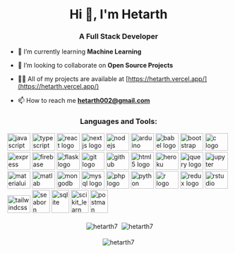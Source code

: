 <h1 align="center">Hi 👋, I'm Hetarth</h1>
<h3 align="center">A Full Stack Developer</h3>

- 🌱 I’m currently learning **Machine Learning**

- 👯 I’m looking to collaborate on **Open Source Projects**

- 👨‍💻 All of my projects are available at [https://hetarth.vercel.app/](https://hetarth.vercel.app/)

- 📫 How to reach me **hetarth002@gmail.com**

<h3 align="center">Languages and Tools:</h3>
<p align="center"> 

<img
          className="inline"
          src="https://cdn.jsdelivr.net/gh/devicons/devicon/icons/javascript/javascript-original.svg"
          height="40"
          width="52"
          alt="javascript logo"
        />
        <img
          className="inline"
          src="https://cdn.jsdelivr.net/gh/devicons/devicon/icons/typescript/typescript-original.svg"
          height="40"
          width="52"
          alt="typescript logo"
        />
        <img
          className="inline"
          src="https://cdn.jsdelivr.net/gh/devicons/devicon/icons/react/react-original.svg"
          height="40"
          width="52"
          alt="react logo"
        />
        <img
          className="inline"
          src="https://cdn.jsdelivr.net/gh/devicons/devicon/icons/nextjs/nextjs-original.svg"
          height="40"
          width="52"
          alt="nextjs logo"
        />
        <img
          className="inline"
          src="https://cdn.jsdelivr.net/gh/devicons/devicon/icons/nodejs/nodejs-original-wordmark.svg"
          height="40"
          width="52"
          alt="nodejs logo"
        />
        <img
          className="inline"
          src="https://cdn.jsdelivr.net/gh/devicons/devicon/icons/arduino/arduino-original.svg"
          height="40"
          width="52"
          alt="arduino logo"
        />
        <img
          className="inline"
          src="https://cdn.jsdelivr.net/gh/devicons/devicon/icons/babel/babel-original.svg"
          height="40"
          width="52"
          alt="babel logo"
        />
        <img
          className="inline"
          src="https://cdn.jsdelivr.net/gh/devicons/devicon/icons/bootstrap/bootstrap-original.svg"
          height="40"
          width="52"
          alt="bootstrap logo"
        />
        <img
          className="inline"
          src="https://cdn.jsdelivr.net/gh/devicons/devicon/icons/c/c-original.svg"
          height="40"
          width="52"
          alt="c logo"
        />
        <img
          className="inline"
          src="https://cdn.jsdelivr.net/gh/devicons/devicon/icons/express/express-original-wordmark.svg"
          height="40"
          width="52"
          alt="express logo"
        />
        <img
          className="inline"
          src="https://cdn.jsdelivr.net/gh/devicons/devicon/icons/firebase/firebase-plain.svg"
          height="40"
          width="52"
          alt="firebase logo"
        />
        <img
          className="inline"
          src="https://cdn.jsdelivr.net/gh/devicons/devicon/icons/flask/flask-original.svg"
          height="40"
          width="52"
          alt="flask logo"
        />
        <img
          className="inline"
          src="https://cdn.jsdelivr.net/gh/devicons/devicon/icons/git/git-original.svg"
          height="40"
          width="52"
          alt="git logo"
        />
        <img
          className="inline"
          src="https://cdn.jsdelivr.net/gh/devicons/devicon/icons/github/github-original.svg"
          height="40"
          width="52"
          alt="github logo"
        />
        <img
          className="inline"
          src="https://cdn.jsdelivr.net/gh/devicons/devicon/icons/html5/html5-original.svg"
          height="40"
          width="52"
          alt="html5 logo"
        />
        <img
          className="inline"
          src="https://cdn.jsdelivr.net/gh/devicons/devicon/icons/heroku/heroku-original.svg"
          height="40"
          width="52"
          alt="heroku logo"
        />
        <img
          className="inline"
          src="https://cdn.jsdelivr.net/gh/devicons/devicon/icons/jquery/jquery-original.svg"
          height="40"
          width="52"
          alt="jquery logo"
        />
        <img
          className="inline"
          src="https://cdn.jsdelivr.net/gh/devicons/devicon/icons/jupyter/jupyter-original.svg"
          height="40"
          width="52"
          alt="jupyter logo"
        />
        <img
          className="inline"
          src="https://cdn.jsdelivr.net/gh/devicons/devicon/icons/materialui/materialui-original.svg"
          height="40"
          width="52"
          alt="materialui logo"
        />
        <img
          className="inline"
          src="https://cdn.jsdelivr.net/gh/devicons/devicon/icons/matlab/matlab-original.svg"
          height="40"
          width="52"
          alt="matlab logo"
        />
        <img
          className="inline"
          src="https://cdn.jsdelivr.net/gh/devicons/devicon/icons/mongodb/mongodb-original.svg"
          height="40"
          width="52"
          alt="mongodb logo"
        />
        <img
          className="inline"
          src="https://cdn.jsdelivr.net/gh/devicons/devicon/icons/mysql/mysql-original.svg"
          height="40"
          width="52"
          alt="mysql logo"
        />
        <img
          className="inline"
          src="https://cdn.jsdelivr.net/gh/devicons/devicon/icons/php/php-original.svg"
          height="40"
          width="52"
          alt="php logo"
        />
        <img
          className="inline"
          src="https://cdn.jsdelivr.net/gh/devicons/devicon/icons/python/python-original.svg"
          height="40"
          width="52"
          alt="python logo"
        />
        <img
          className="inline"
          src="https://cdn.jsdelivr.net/gh/devicons/devicon/icons/r/r-original.svg"
          height="40"
          width="52"
          alt="r logo"
        />
        <img
          className="inline"
          src="https://cdn.jsdelivr.net/gh/devicons/devicon/icons/redux/redux-original.svg"
          height="40"
          width="52"
          alt="redux logo"
        />
        <img
          className="inline"
          src="https://cdn.jsdelivr.net/gh/devicons/devicon/icons/rstudio/rstudio-original.svg"
          height="40"
          width="52"
          alt="rstudio logo"
        />
        <img
          className="inline"
          src="https://cdn.jsdelivr.net/gh/devicons/devicon/icons/tailwindcss/tailwindcss-original-wordmark.svg"
          height="40"
          width="52"
          alt="tailwindcss logo"
        />
        <img
          className="inline"
          src="https://seaborn.pydata.org/_images/logo-mark-lightbg.svg"
          alt="seaborn"
          width="40"
          height="52"
        />
        <img
          className="inline"
          src="https://www.vectorlogo.zone/logos/sqlite/sqlite-icon.svg"
          alt="sqlite"
          width="40"
          height="52"
        />
        <img
          className="inline"
          src="https://upload.wikimedia.org/wikipedia/commons/0/05/Scikit_learn_logo_small.svg"
          alt="scikit_learn"
          width="40"
          height="52"
        />
        <img
          className="inline"
          src="https://www.vectorlogo.zone/logos/getpostman/getpostman-icon.svg"
          alt="postman"
          width="40"
          height="52"
        /> </p>
<p align="center">
<img style="padding:5px" className="inline" align="center" src="https://github-readme-stats.vercel.app/api/top-langs?username=hetarth7&show_icons=true&locale=en&layout=compact&theme=radical" alt="hetarth7" />

<!-- <img className="inline" align="center" src="https://github-readme-stats.vercel.app/api?username=hetarth7&show_icons=true&locale=en&theme=radical" alt="hetarth7" /> -->

<img align="center" className="inline" src="https://github-readme-streak-stats.herokuapp.com/?user=hetarth7&&theme=radical" alt="hetarth7" />
</p>

<p align="center"> <img src="https://komarev.com/ghpvc/?username=hetarth7&label=Profile%20views&color=0e75b6&style=flat" alt="hetarth7" /> </p>
